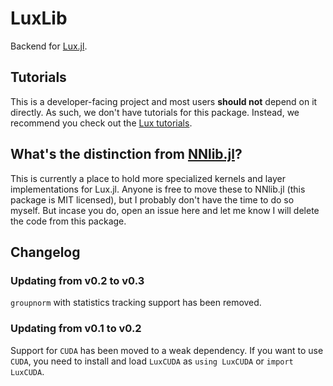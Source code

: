 # LuxLib

Backend for [Lux.jl](http://lux.csail.mit.edu/).

## Tutorials

This is a developer-facing project and most users **should not** depend on it directly. As
such, we don't have tutorials for this package. Instead, we recommend you check out the
[Lux tutorials](http://lux.csail.mit.edu/).

## What's the distinction from [NNlib.jl](https://github.com/FluxML/NNlib.jl)?

This is currently a place to hold more specialized kernels and layer implementations for
Lux.jl. Anyone is free to move these to NNlib.jl (this package is MIT licensed), but I
probably don't have the time to do so myself. But incase you do, open an issue here and let
me know I will delete the code from this package.

## Changelog

### Updating from v0.2 to v0.3

`groupnorm` with statistics tracking support has been removed.

### Updating from v0.1 to v0.2

Support for `CUDA` has been moved to a weak dependency. If you want to use `CUDA`, you need
to install and load `LuxCUDA` as `using LuxCUDA` or `import LuxCUDA`.
